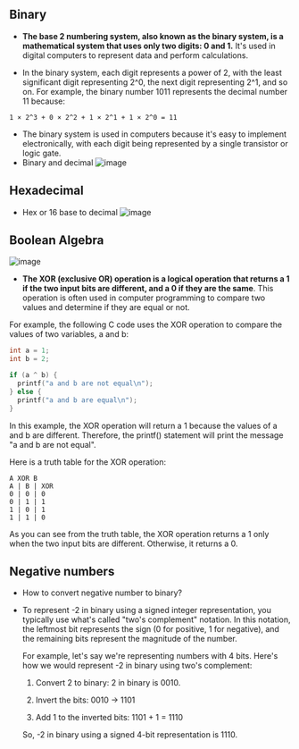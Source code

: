 ## Binary
- **The base 2 numbering system, also known as the binary system, is a mathematical system that uses only two digits: 0 and 1.** It's used in digital computers to represent data and perform calculations.

- In the binary system, each digit represents a power of 2, with the least significant digit representing 2^0, the next digit representing 2^1, and so on. For example, the binary number 1011 represents the decimal number 11 because:

`1 × 2^3 + 0 × 2^2 + 1 × 2^1 + 1 × 2^0 = 11`

- The binary system is used in computers because it's easy to implement electronically, with each digit being represented by a single transistor or logic gate.
- Binary and decimal
![image](https://github.com/Zumh/csapp2024/assets/17211423/632d3484-156d-4e86-b98f-65a47f1094df)

## Hexadecimal
- Hex or 16 base to decimal
![image](https://github.com/Zumh/csapp2024/assets/17211423/59d6ffde-c02c-40e9-9182-116374edb36a)


## Boolean Algebra
![image](https://github.com/Zumh/csapp2024/assets/17211423/57d2ccac-b1a3-4b0b-9773-a957a03b6385)
- **The XOR (exclusive OR) operation is a logical operation that returns a 1 if the two input bits are different, and a 0 if they are the same**. This operation is often used in computer programming to compare two values and determine if they are equal or not.

For example, the following C code uses the XOR operation to compare the values of two variables, a and b:

```c
int a = 1;
int b = 2;

if (a ^ b) {
  printf("a and b are not equal\n");
} else {
  printf("a and b are equal\n");
}
```

In this example, the XOR operation will return a 1 because the values of a and b are different. Therefore, the printf() statement will print the message "a and b are not equal".

Here is a truth table for the XOR operation:

```
A XOR B
A | B | XOR
0 | 0 | 0
0 | 1 | 1
1 | 0 | 1
1 | 1 | 0
```

As you can see from the truth table, the XOR operation returns a 1 only when the two input bits are different. Otherwise, it returns a 0.

## Negative numbers
- How to convert negative number to binary?
- To represent -2 in binary using a signed integer representation, you typically use what's called "two's complement" notation. In this notation, the leftmost bit represents the sign (0 for positive, 1 for negative), and the remaining bits represent the magnitude of the number.
  
  For example, let's say we're representing numbers with 4 bits. Here's how we would represent -2 in binary using two's complement:
  
  1. Convert 2 to binary:
     2 in binary is 0010.
  
  2. Invert the bits:
     0010 -> 1101
  
  3. Add 1 to the inverted bits:
     1101 + 1 = 1110
  
  So, -2 in binary using a signed 4-bit representation is 1110.
